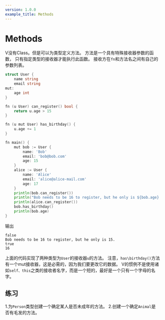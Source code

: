 ```yaml
---
version: 1.0.0
example_title: Methods
---
```


# Methods

V没有Class。但是可以为类型定义方法。
方法是一个具有特殊接收器参数的函数，
只有指定类型的接收器才能执行此函数。
接收方在`fn`和方法名之间有自己的参数列表。

```go
struct User {
    name string
    email string
mut:
    age int
}

fn (u User) can_register() bool {
    return u.age > 15
}

fn (u mut User) has_birthday() {
    u.age += 1
}

fn main() {
    mut bob := User {
        name: 'Bob'
        email: 'bob@bob.com'
        age: 15
    }
    alice := User {
        name: 'Alice'
        email: 'alice@alice-mail.com'
        age: 17
    }
    println(bob.can_register())
    println("Bob needs to be 16 to register, but he only is ${bob.age}.")
    println(alice.can_register())
    bob.has_birthday()
    println(bob.age)
}
```

输出

```console
false
Bob needs to be 16 to register, but he only is 15.
true
16
```

上面的代码实现了两种类型为`User`的接收器`u`的方法。
注意，`has\birthday()`方法有一个mut接收器，这是必需的，因为我们要更改它的数据。
V的惯例不是使用诸如`self、this`之类的接收者名字，而是一个短的，最好是一个只有一个字母的名字。

## 练习
1.为`Person`类型创建一个确定某人是否未成年的方法。
2.创建一个确定`Animal`是否有毛发的方法。
